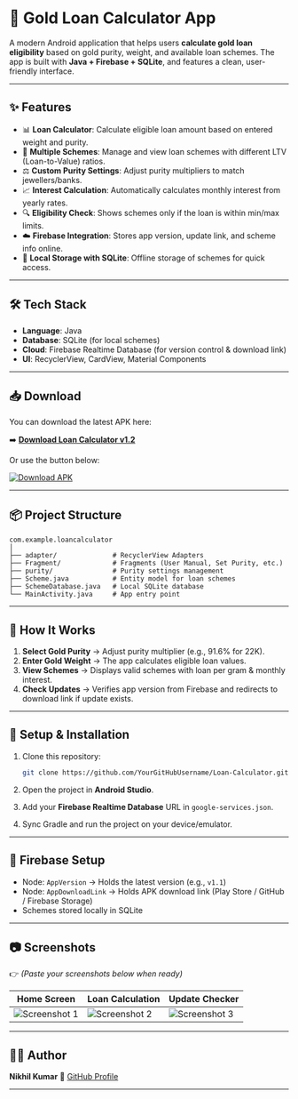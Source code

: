 

# 📱 Gold Loan Calculator App

A modern Android application that helps users **calculate gold loan eligibility** based on gold purity, weight, and available loan schemes.
The app is built with **Java + Firebase + SQLite**, and features a clean, user-friendly interface.

---

## ✨ Features

* 📊 **Loan Calculator**: Calculate eligible loan amount based on entered weight and purity.
* 🏦 **Multiple Schemes**: Manage and view loan schemes with different LTV (Loan-to-Value) ratios.
* ⚖️ **Custom Purity Settings**: Adjust purity multipliers to match jewellers/banks.
* 📈 **Interest Calculation**: Automatically calculates monthly interest from yearly rates.
* 🔍 **Eligibility Check**: Shows schemes only if the loan is within min/max limits.
* ☁️ **Firebase Integration**: Stores app version, update link, and scheme info online.
* 📂 **Local Storage with SQLite**: Offline storage of schemes for quick access.

---

## 🛠️ Tech Stack

* **Language**: Java
* **Database**: SQLite (for local schemes)
* **Cloud**: Firebase Realtime Database (for version control & download link)
* **UI**: RecyclerView, CardView, Material Components

---

## 📥 Download

You can download the latest APK here:

➡️ [**Download Loan Calculator v1.2**](https://github.com/Nikhilk32535/Loan-Calculator/releases/download/v1.2/Loan-Calculator.apk)

Or use the button below:

[![Download APK](https://img.shields.io/badge/Download-APK-blue?style=for-the-badge\&logo=android)](https://github.com/Nikhilk32535/Loan-Calculator/releases/download/v1.2/Loan-Calculator.apk)


---
## 📦 Project Structure

```
com.example.loancalculator
│
├── adapter/              # RecyclerView Adapters
├── Fragment/             # Fragments (User Manual, Set Purity, etc.)
├── purity/               # Purity settings management
├── Scheme.java           # Entity model for loan schemes
├── SchemeDatabase.java   # Local SQLite database
└── MainActivity.java     # App entry point
```

---

## 🚀 How It Works

1. **Select Gold Purity** → Adjust purity multiplier (e.g., 91.6% for 22K).
2. **Enter Gold Weight** → The app calculates eligible loan values.
3. **View Schemes** → Displays valid schemes with loan per gram & monthly interest.
4. **Check Updates** → Verifies app version from Firebase and redirects to download link if update exists.

---

## 🔧 Setup & Installation

1. Clone this repository:

   ```bash
   git clone https://github.com/YourGitHubUsername/Loan-Calculator.git
   ```
2. Open the project in **Android Studio**.
3. Add your **Firebase Realtime Database** URL in `google-services.json`.
4. Sync Gradle and run the project on your device/emulator.

---

## 🔐 Firebase Setup

* Node: `AppVersion` → Holds the latest version (e.g., `v1.1`)
* Node: `AppDownloadLink` → Holds APK download link (Play Store / GitHub / Firebase Storage)
* Schemes stored locally in SQLite



---

## 📷 Screenshots

👉 *(Paste your screenshots below when ready)*

| Home Screen                             | Loan Calculation                               | Update Checker                            |
| --------------------------------------- | ---------------------------------------------- | ----------------------------------------- |
| ![Screenshot 1](./screenshots/home.png) | ![Screenshot 2](./screenshots/calculation.png) | ![Screenshot 3](./screenshots/update.png) |

---

## 🧑‍💻 Author

**Nikhil Kumar**
🔗 [GitHub Profile](https://github.com/Nikhilk32535)

---


